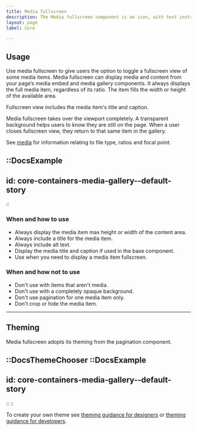 ```yaml
---
title: Media fullscreen
description: The Media fullscreen component is an icon, with text instructions, beneath your media items for users to interact with so they can view one or more related media items in fullscreen.
layout: page
label: Core

---
```


## Usage

Use media fullscreen to give users the option to toggle a fullscreen view of some media items. Media fullscreen can display media and content from your page’s media embed and media gallery components. It always displays the full media item, regardless of its ratio. The item fills the width or height of the available area.

Fullscreen view includes the media item's title and caption.

Media fullscreen takes over the viewport completely. A transparent background helps users to know they are still on the page. When a user closes fullscreen view, they return to that same item in the gallery.

See [media](/design-system/components/media/) for information relating to file type, ratios and focal point.

::DocsExample
---
id: core-containers-media-gallery--default-story
---
::

### When and how to use

- Always display the media item max height or width of the content area.
- Always include a title for the media item.
- Always include alt text.
- Display the media title and caption if used in the base component.
- Use when you need to display a media item fullscreen.

### When and how not to use

- Don't use with items that aren't media.
- Don't use with a completely opaque background.
- Don't use pagination for one media item only.
- Don't crop or hide the media item.

---

## Theming

Media fullscreen adopts its theming from the pagination component.

::DocsThemeChooser
  ::DocsExample
  ---
  id: core-containers-media-gallery--default-story
  ---
  ::
::

To create your own theme see [theming guidance for designers](/design-system/design/theming-guidance-for-designers) or [theming guidance for developers](/design-system/develop/theming).
